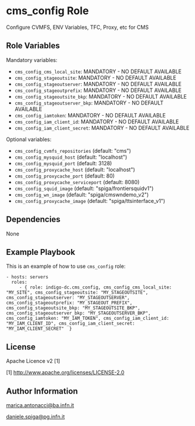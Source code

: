 cms_config Role
=========

Configure CVMFS,  ENV Variables,  TFC, Proxy, etc for CMS


Role Variables
--------------

Mandatory variables:

- `cms_config_cms_local_site`: MANDATORY - NO DEFAULT AVAILABLE
- `cms_config_stageoutsite`: MANDATORY - NO DEFAULT AVAILABLE
- `cms_config_stageoutserver`: MANDATORY - NO DEFAULT AVAILABLE 
- `cms_config_stageoutprefix`: MANDATORY - NO DEFAULT AVAILABLE
- `cms_config_stageoutsite_bkp`: MANDATORY - NO DEFAULT AVAILABLE
- `cms_config_stageoutserver_bkp`: MANDATORY - NO DEFAULT AVAILABLE
- `cms_config_iamtoken`: MANDATORY - NO DEFAULT AVAILABLE
- `cms_config_iam_client_id`: MANDATORY - NO DEFAULT AVAILABLE
- `cms_config_iam_client_secret`: MANDATORY - NO DEFAULT AVAILABLE

Optional variables:
- `cms_config_cvmfs_repositories` (default: "cms")
- `cms_config_mysquid_host` (default: "localhost")
- `cms_config_mysquid_port` (default: 3128)
- `cms_config_proxycache_host` (default: "localhost")
- `cms_config_proxycache_port` (default: 80)
- `cms_config_proxycache_serviceport` (default: 8080)
- `cms_config_squid_image` (default: "spiga/frontiersquidv1")
- `cms_config_wn_image` (default: "spiga/cmswndemo_v2")
- `cms_config_proxycache_image` (default: "spiga/ttsinterface_v1")


Dependencies
------------

None

Example Playbook
----------------

This is an example of how to use `cms_config` role:

    - hosts: servers
      roles:
         - { role: indigo-dc.cms_config, cms_config_cms_local_site: "MY_SITE", cms_config_stageoutsite: "MY_STAGEOUTSITE", cms_config_stageoutserver: "MY_STAGEOUTSERVER", cms_config_stageoutprefix: "MY_STAGEOUT_PREFIX", cms_config_stageoutsite_bkp: "MY_STAGEOUTSITE_BKP",  cms_config_stageoutserver_bkp: "MY_STAGEOUTSERVER_BKP", cms_config_iamtoken: "MY_IAM_TOKEN", cms_config_iam_client_id: "MY_IAM_CLIENT_ID", cms_config_iam_client_secret: "MY_IAM_CLIENT_SECRET"  }

License
-------

Apache Licence v2 [1]

[1] http://www.apache.org/licenses/LICENSE-2.0


Author Information
------------------

marica.antonacci@ba.infn.it

daniele.spiga@pg.infn.it
